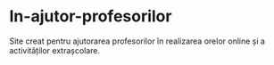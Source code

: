 # In-ajutor-profesorilor
Site creat pentru ajutorarea profesorilor în realizarea orelor online și a activităților extrașcolare. 
